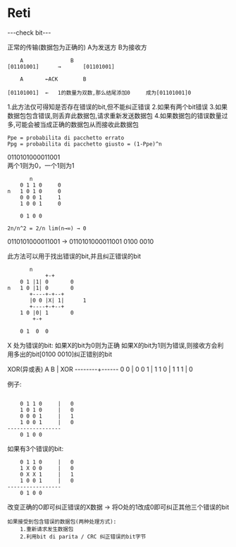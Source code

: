 # Reti

---check bit---

正常的传输(数据包为正确的)     A为发送方     B为接收方
```
	A				B
[01101001]		→		[01101001]

	A		←ACK		B

[01101001]	← 	1的数量为双数,那么结尾添加0 	成为[01101001]0
```
1.此方法仅可得知是否存在错误的bit,但不能纠正错误
2.如果有两个bit错误
3.如果数据包包含错误,则丢弃此数据包,请求重新发送数据包
4.如果数据包的错误数量过多,可能会被当成正确的数据包从而接收此数据包

```
Ppe = probabilita di pacchetto errato
Ppg = probabilita di pacchetto giusto = (1-Ppe)^n
```

0110101000011001	
两个1则为0，一个1则为1
```        
	   n
	0 1 1 0		0
n	1 0 1 0		0
	0 0 0 1		1
	1 0 0 1		0

	0 1 0 0
```
	2n/n^2 = 2/n lim(n→∞) → 0

0110101000011001 →	0110101000011001 0100 0010

此方法可以用于找出错误的bit,并且纠正错误的bit

```
	   n
            +-+
	0 1 |1| 0		0
n	1 0 |1| 0		0
       +----+-+--+			
       |0 0 |X| 1|		1
       +----+-+--+
	1 0 |0| 1		0
	    +-+

	0 1  0  0
```
X 处为错误的bit:	如果X的bit为0则为正确
		    如果X的bit为1则为错误,则接收方会利用多出的bit[0100 0010]纠正错别的bit



XOR(异或表)
A	B	|	XOR
--------+------
0	0	|	0
0	1	|	1
1	0	|	1
1	1	|	0

例子:

```

	0 1 1 0		|	0
	1 0 1 0		|	0
	0 0 0 1		|	1
	1 0 0 1		|	0
-----------------
	0 1 0 0

```

如果有3个错误的bit:

```
	0 1 1 0		|	0
	1 X O 0		|	0
	0 X X 1		|	1
	1 0 0 1		|	0
-----------------
	0 1 0 0
```

改变正确的O即可纠正错误的X数据	→	将O处的1改成0即可纠正其他三个错误的bit

```
如果接受到包含错误的数据包(两种处理方式):
	1.重新请求发生数据包
	2.利用bit di parita / CRC 纠正错误的bit字节
```
